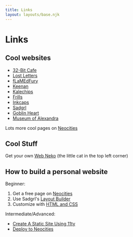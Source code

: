 ```yaml
---
title: Links
layout: layouts/base.njk
---
```


# Links

## Cool websites
- [32-Bit Cafe](https://32bit.cafe)
- [Lost Letters](https://lostletters.neocities.org)
- [fLaMEdFury](fLaMEdFury.com)
- [Keenan](https://gkeenan.co)
- [Kalechips](https://kalechips.net)
- [Frills](https://frills.dev)
- [Inkcaps](https://inkcaps.neocities.org)
- [Sadgrl](https://goblin-heart.net/sadgrl)
- [Goblin Heart](https://goblin-heart.net)
- [Museum of Alexandra](https://xandra.cc)

Lots more cool pages on [Neocities](https://neocities.org)

## Cool Stuff

Get your own [Web Neko](https://webneko.net) (the little cat in the top left corner)

## How to build a personal website

Beginner: 
1. Get a free page on [Neocities](https://neocities.org)
2. Use Sadgrl's [Layout Builder](https://goblin-heart.net/sadgrl/projects/layout-builder/)
3. Customize with [HTML and CSS](https://neocities.org/tutorials)

Intermediate/Advanced:
- [Create A Static Site Using 11ty](https://flamedfury.com/guides/11ty-homepage-neocities/)
- [Deploy to Neocities](https://github.com/marketplace/actions/deploy-to-neocities)